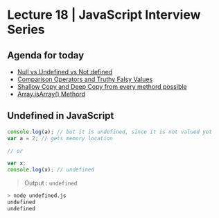 # Lecture 18 | JavaScript Interview Series

## Agenda for today

- [Null vs Undefined vs Not defined](https://youtu.be/KP85Ys4GLu8)
- [Comparison Operators and Truthy Falsy Values](https://youtu.be/-Mnaj-GaJro)
- [Shallow Copy and Deep Copy from every methord possible](https://youtu.be/nohXAwhw-mY)
- [Array.isArray() Methord](https://youtu.be/hPNOeEH4X9k)

## Undefined in JavaScript

```js
console.log(a); // but it is undefined, since it is not valued yet
var a = 2; // gets memory location

// or

var x;
console.log(x); // undefined
```

> Output : `undefined`

```bash
> node undefined.js
undefined
undefined
```
